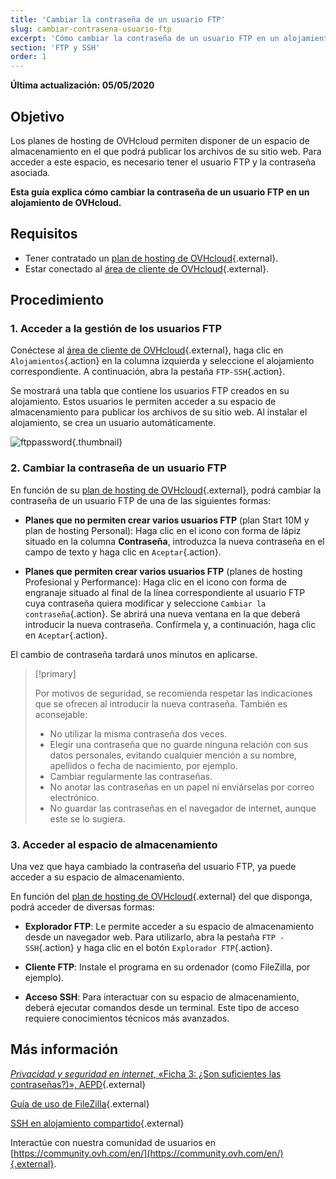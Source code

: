 ```yaml
---
title: 'Cambiar la contraseña de un usuario FTP'
slug: cambiar-contrasena-usuario-ftp
excerpt: 'Cómo cambiar la contraseña de un usuario FTP en un alojamiento de OVHcloud'
section: 'FTP y SSH'
order: 1
---
```


**Última actualización: 05/05/2020**

## Objetivo

Los planes de hosting de OVHcloud permiten disponer de un espacio de almacenamiento en el que podrá publicar los archivos de su sitio web. Para acceder a este espacio, es necesario tener el usuario FTP y la contraseña asociada.

**Esta guía explica cómo cambiar la contraseña de un usuario FTP en un alojamiento de OVHcloud.**

## Requisitos

- Tener contratado un [plan de hosting de OVHcloud](https://www.ovh.com/world/es/hosting/){.external}.
- Estar conectado al [área de cliente de OVHcloud](https://www.ovh.com/auth/?action=gotomanager){.external}.

## Procedimiento

### 1. Acceder a la gestión de los usuarios FTP

Conéctese al [área de cliente de OVHcloud](https://www.ovh.com/auth/?action=gotomanager){.external}, haga clic en `Alojamientos`{.action} en la columna izquierda y seleccione el alojamiento correspondiente. A continuación, abra la pestaña `FTP-SSH`{.action}.

Se mostrará una tabla que contiene los usuarios FTP creados en su alojamiento. Estos usuarios le permiten acceder a su espacio de almacenamiento para publicar los archivos de su sitio web. Al instalar el alojamiento, se crea un usuario automáticamente.

![ftppassword](images/change-ftp-password-step1.png){.thumbnail}

### 2. Cambiar la contraseña de un usuario FTP

En función de su [plan de hosting de OVHcloud](https://www.ovh.com/world/es/hosting/){.external}, podrá cambiar la contraseña de un usuario FTP de una de las siguientes formas:

- **Planes que no permiten crear varios usuarios FTP** (plan Start 10M y plan de hosting Personal): Haga clic en el icono con forma de lápiz situado en la columna **Contraseña**, introduzca la nueva contraseña en el campo de texto y haga clic en `Aceptar`{.action}.

- **Planes que permiten crear varios usuarios FTP** (planes de hosting Profesional y Performance): Haga clic en el icono con forma de engranaje situado al final de la línea correspondiente al usuario FTP cuya contraseña quiera modificar y seleccione `Cambiar la contraseña`{.action}. Se abrirá una nueva ventana en la que deberá introducir la nueva contraseña. Confírmela y, a continuación, haga clic en `Aceptar`{.action}.

El cambio de contraseña tardará unos minutos en aplicarse.

> [!primary]
>
> Por motivos de seguridad, se recomienda respetar las indicaciones que se ofrecen al introducir la nueva contraseña. También es aconsejable:
>
> - No utilizar la misma contraseña dos veces.
> - Elegir una contraseña que no guarde ninguna relación con sus datos personales, evitando cualquier mención a su nombre, apellidos o fecha de nacimiento, por ejemplo.
> - Cambiar regularmente las contraseñas.
> - No anotar las contraseñas en un papel ni enviárselas por correo electrónico.
> - No guardar las contraseñas en el navegador de internet, aunque este se lo sugiera.
>

### 3. Acceder al espacio de almacenamiento

Una vez que haya cambiado la contraseña del usuario FTP, ya puede acceder a su espacio de almacenamiento.

En función del [plan de hosting de OVHcloud](https://www.ovh.com/world/es/hosting/){.external} del que disponga, podrá acceder de diversas formas:

- **Explorador FTP**: Le permite acceder a su espacio de almacenamiento desde un navegador web. Para utilizarlo, abra la pestaña `FTP - SSH`{.action} y haga clic en el botón `Explorador FTP`{.action}.

- **Cliente FTP**: Instale el programa en su ordenador (como FileZilla, por ejemplo).

- **Acceso SSH**: Para interactuar con su espacio de almacenamiento, deberá ejecutar comandos desde un terminal. Este tipo de acceso requiere conocimientos técnicos más avanzados.

## Más información

[*Privacidad y seguridad en internet*, «Ficha 3: ¿Son suficientes las contraseñas?)», AEPD](https://www.aepd.es/media/guias/guia-privacidad-y-seguridad-en-internet.pdf){.external}

[Guía de uso de FileZilla](https://docs.ovh.com/us/es/hosting/web_hosting_guia_de_uso_de_filezilla/){.external}

[SSH en alojamiento compartido](https://docs.ovh.com/us/es/hosting/web_hosting_ssh_en_alojamiento_compartido/){.external}

Interactúe con nuestra comunidad de usuarios en [https://community.ovh.com/en/](https://community.ovh.com/en/){.external}.
